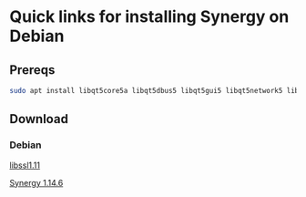 # Quick links for installing Synergy on Debian

## Prereqs

```bash
sudo apt install libqt5core5a libqt5dbus5 libqt5gui5 libqt5network5 libqt5widgets5
```

## Download 
### Debian

[libssl1.11](https://github.com/aaron-imbrock/synergy-dpkg/raw/main/libssl1.1_1.1.1n-0+deb10u6_amd64.deb)

[Synergy 1.14.6](https://github.com/aaron-imbrock/synergy-dpkg/raw/main/synergy_1.14.6-stable.06a860d9_debian11_amd64.deb)

